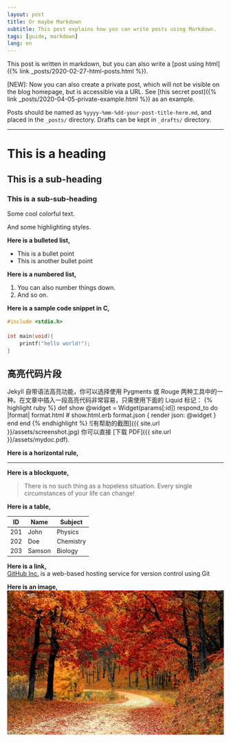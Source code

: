 ```yaml
---
layout: post
title: Or maybe Markdown
subtitle: This post explains how you can write posts using Markdown.
tags: [guide, markdown]
lang: en
---
```


This post is written in markdown, but you can also write a [post using html]({% link _posts/2020-02-27-html-posts.html %}).

<span class="color-red">[NEW]:</span> Now you can also create a private post, which will not be visible on the blog homepage, but is accessible via a URL. See [this secret post]({% link _posts/2020-04-05-private-example.html %}) as an example.

Posts should be named as `%yyyy-%mm-%dd-your-post-title-here.md`, and placed in the `_posts/` directory. Drafts can be kept in `_drafts/` directory.

-------------

# This is a heading
## This is a sub-heading
### This is a sub-sub-heading

<span class="color-blue">Some</span>
<span class="color-green">cool</span>
<span class="color-orange">colorful</span>
<span class="color-red">text.</span><br>

<span class="highlight-blue">And</span>
<span class="highlight-green">some</span>
<span class="highlight-orange">highlighting</span>
<span class="highlight-red">styles.</span>

**Here is a bulleted list,**
 - This is a bullet point
 - This is another bullet point


**Here is a numbered list,**
1. You can also number things down.
2. And so on.

**Here is a sample code snippet in C,**
```C
#include <stdio.h>

int main(void){
    printf("hello world!");
}
```

## 高亮代码片段
Jekyll 自带语法高亮功能，你可以选择使用 Pygments 或 Rouge 两种工具中的一种。在文章中插入一段高亮代码非常容易，只需使用下面的 Liquid 标记：
{% highlight ruby %}
def show
  @widget = Widget(params[:id])
  respond_to do |format|
    format.html # show.html.erb
    format.json { render json: @widget }
  end
end
{% endhighlight %}
![有帮助的截图]({{ site.url }}/assets/screenshot.jpg)
你可以直接 [下载 PDF]({{ site.url }}/assets/mydoc.pdf).



**Here is a horizontal rule,**

--------------

**Here is a blockquote,**

> There is no such thing as a hopeless situation. Every single 
> circumstances of your life can change!

**Here is a table,**

ID  | Name   | Subject
----|--------|--------
201 | John   | Physics
202 | Doe    | Chemistry
203 | Samson | Biology

**Here is a link,**<br>
[GitHub Inc.](https://github.com) is a web-based hosting service
for version control using Git

**Here is an image,**<br>
![](../assets/autumn.jpg)
